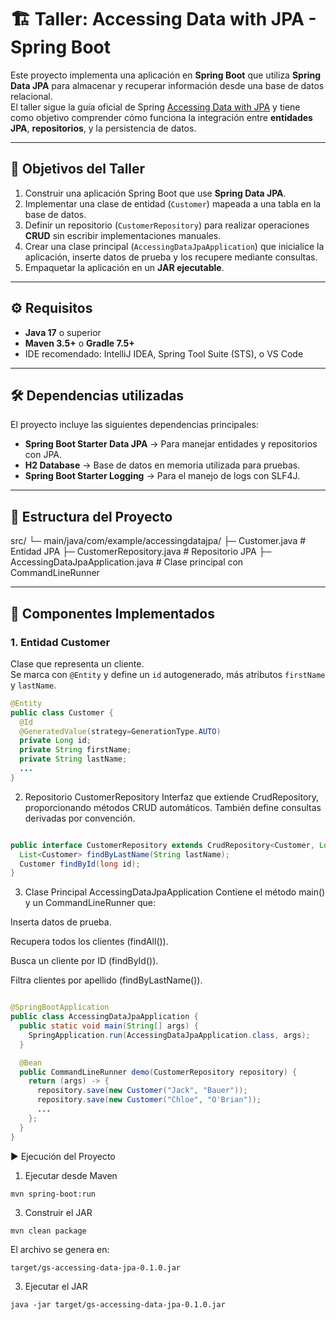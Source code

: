 # 🏗️ Taller: Accessing Data with JPA - Spring Boot

Este proyecto implementa una aplicación en **Spring Boot** que utiliza **Spring Data JPA** para almacenar y recuperar información desde una base de datos relacional.  
El taller sigue la guía oficial de Spring [Accessing Data with JPA](https://spring.io/guides/gs/accessing-data-jpa/) y tiene como objetivo comprender cómo funciona la integración entre **entidades JPA**, **repositorios**, y la persistencia de datos.

---

## 📌 Objetivos del Taller
1. Construir una aplicación Spring Boot que use **Spring Data JPA**.  
2. Implementar una clase de entidad (`Customer`) mapeada a una tabla en la base de datos.  
3. Definir un repositorio (`CustomerRepository`) para realizar operaciones **CRUD** sin escribir implementaciones manuales.  
4. Crear una clase principal (`AccessingDataJpaApplication`) que inicialice la aplicación, inserte datos de prueba y los recupere mediante consultas.  
5. Empaquetar la aplicación en un **JAR ejecutable**.  

---

## ⚙️ Requisitos
- **Java 17** o superior  
- **Maven 3.5+** o **Gradle 7.5+**  
- IDE recomendado: IntelliJ IDEA, Spring Tool Suite (STS), o VS Code  

---

## 🛠️ Dependencias utilizadas
El proyecto incluye las siguientes dependencias principales:

- **Spring Boot Starter Data JPA** → Para manejar entidades y repositorios con JPA.  
- **H2 Database** → Base de datos en memoria utilizada para pruebas.  
- **Spring Boot Starter Logging** → Para el manejo de logs con SLF4J.  

---

## 📂 Estructura del Proyecto

src/
└─ main/java/com/example/accessingdatajpa/
├─ Customer.java # Entidad JPA
├─ CustomerRepository.java # Repositorio JPA
├─ AccessingDataJpaApplication.java # Clase principal con CommandLineRunner

---

## 🧩 Componentes Implementados

### 1. **Entidad Customer**
Clase que representa un cliente.  
Se marca con `@Entity` y define un `id` autogenerado, más atributos `firstName` y `lastName`.

```java
@Entity
public class Customer {
  @Id
  @GeneratedValue(strategy=GenerationType.AUTO)
  private Long id;
  private String firstName;
  private String lastName;
  ...
}
```
2. Repositorio CustomerRepository
Interfaz que extiende CrudRepository, proporcionando métodos CRUD automáticos.
También define consultas derivadas por convención.

```java

public interface CustomerRepository extends CrudRepository<Customer, Long> {
  List<Customer> findByLastName(String lastName);
  Customer findById(long id);
}
```
3. Clase Principal AccessingDataJpaApplication
Contiene el método main() y un CommandLineRunner que:

Inserta datos de prueba.

Recupera todos los clientes (findAll()).

Busca un cliente por ID (findById()).

Filtra clientes por apellido (findByLastName()).

```java

@SpringBootApplication
public class AccessingDataJpaApplication {
  public static void main(String[] args) {
    SpringApplication.run(AccessingDataJpaApplication.class, args);
  }

  @Bean
  public CommandLineRunner demo(CustomerRepository repository) {
    return (args) -> {
      repository.save(new Customer("Jack", "Bauer"));
      repository.save(new Customer("Chloe", "O'Brian"));
      ...
    };
  }
}
```

▶️ Ejecución del Proyecto
1. Ejecutar desde Maven

```
mvn spring-boot:run
```

3. Construir el JAR

```
mvn clean package
```

El archivo se genera en:

```
target/gs-accessing-data-jpa-0.1.0.jar
```

3. Ejecutar el JAR

```
java -jar target/gs-accessing-data-jpa-0.1.0.jar
```

